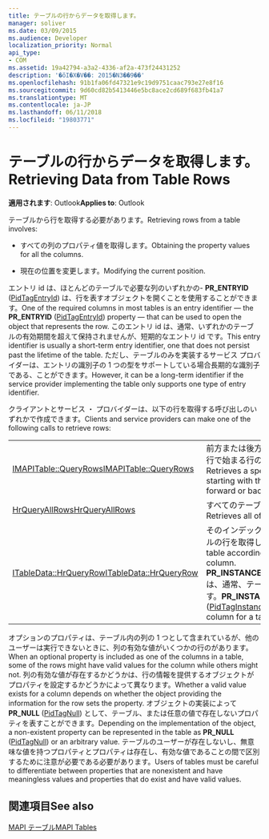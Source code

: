 ```yaml
---
title: テーブルの行からデータを取得します。
manager: soliver
ms.date: 03/09/2015
ms.audience: Developer
localization_priority: Normal
api_type:
- COM
ms.assetid: 19a42794-a3a2-4336-af2a-473f24431252
description: '�ŏI�X�V��: 2015�N3��9��'
ms.openlocfilehash: 91b1fa06fd47321e9c19d9751caac793e27e8f16
ms.sourcegitcommit: 9d60cd82b5413446e5bc8ace2cd689f683fb41a7
ms.translationtype: MT
ms.contentlocale: ja-JP
ms.lasthandoff: 06/11/2018
ms.locfileid: "19803771"
---
```

# <a name="retrieving-data-from-table-rows"></a><span data-ttu-id="3b808-103">テーブルの行からデータを取得します。</span><span class="sxs-lookup"><span data-stu-id="3b808-103">Retrieving Data from Table Rows</span></span>

  
  
<span data-ttu-id="3b808-104">**適用されます**: Outlook</span><span class="sxs-lookup"><span data-stu-id="3b808-104">**Applies to**: Outlook</span></span> 
  
<span data-ttu-id="3b808-105">テーブルから行を取得する必要があります。</span><span class="sxs-lookup"><span data-stu-id="3b808-105">Retrieving rows from a table involves:</span></span>
  
- <span data-ttu-id="3b808-106">すべての列のプロパティ値を取得します。</span><span class="sxs-lookup"><span data-stu-id="3b808-106">Obtaining the property values for all the columns.</span></span>
    
- <span data-ttu-id="3b808-107">現在の位置を変更します。</span><span class="sxs-lookup"><span data-stu-id="3b808-107">Modifying the current position.</span></span>
    
<span data-ttu-id="3b808-108">エントリ id は、ほとんどのテーブルで必要な列のいずれかの- **PR_ENTRYID** ([PidTagEntryId](pidtagentryid-canonical-property.md)) は、行を表すオブジェクトを開くことを使用することができます。</span><span class="sxs-lookup"><span data-stu-id="3b808-108">One of the required columns in most tables is an entry identifier — the **PR_ENTRYID** ([PidTagEntryId](pidtagentryid-canonical-property.md)) property — that can be used to open the object that represents the row.</span></span> <span data-ttu-id="3b808-109">このエントリ id は、通常、いずれかのテーブルの有効期間を超えて保持されませんが、短期的なエントリ id です。</span><span class="sxs-lookup"><span data-stu-id="3b808-109">This entry identifier is usually a short-term entry identifier, one that does not persist past the lifetime of the table.</span></span> <span data-ttu-id="3b808-110">ただし、テーブルのみを実装するサービス プロバイダーは、エントリの識別子の 1 つの型をサポートしている場合長期的な識別子である、ことができます。</span><span class="sxs-lookup"><span data-stu-id="3b808-110">However, it can be a long-term identifier if the service provider implementing the table only supports one type of entry identifier.</span></span>
  
<span data-ttu-id="3b808-111">クライアントとサービス ・ プロバイダーは、以下の行を取得する呼び出しのいずれかで作成できます。</span><span class="sxs-lookup"><span data-stu-id="3b808-111">Clients and service providers can make one of the following calls to retrieve rows:</span></span>
  
|||
|:-----|:-----|
|[<span data-ttu-id="3b808-112">IMAPITable::QueryRows</span><span class="sxs-lookup"><span data-stu-id="3b808-112">IMAPITable::QueryRows</span></span>](imapitable-queryrows.md) <br/> |<span data-ttu-id="3b808-113">前方または後方のいずれかの方向の現在の行で始まる行の指定した数を取得します。</span><span class="sxs-lookup"><span data-stu-id="3b808-113">Retrieves a specified number of rows starting with the current row in either a forward or backward direction.</span></span>  <br/> |
|[<span data-ttu-id="3b808-114">HrQueryAllRows</span><span class="sxs-lookup"><span data-stu-id="3b808-114">HrQueryAllRows</span></span>](hrqueryallrows.md) <br/> |<span data-ttu-id="3b808-115">すべてのテーブルの行を取得します。</span><span class="sxs-lookup"><span data-stu-id="3b808-115">Retrieves all of the rows in a table.</span></span>  <br/> |
|[<span data-ttu-id="3b808-116">ITableData::HrQueryRow</span><span class="sxs-lookup"><span data-stu-id="3b808-116">ITableData::HrQueryRow</span></span>](itabledata-hrqueryrow.md) <br/> |<span data-ttu-id="3b808-117">そのインデックス列の値に基づいてテーブルの行を取得します。</span><span class="sxs-lookup"><span data-stu-id="3b808-117">Retrieves a row in a table according to the value of its index column.</span></span> <span data-ttu-id="3b808-118">**PR_INSTANCE_KEY**([PidTagInstanceKey](pidtaginstancekey-canonical-property.md)) は、通常、テーブルのインデックスの列です。</span><span class="sxs-lookup"><span data-stu-id="3b808-118">**PR_INSTANCE_KEY** ([PidTagInstanceKey](pidtaginstancekey-canonical-property.md)) is usually the index column for a table.</span></span>  <br/> |
   
<span data-ttu-id="3b808-119">オプションのプロパティは、テーブル内の列の 1 つとして含まれているが、他のユーザーは実行できないときに、列の有効な値がいくつかの行のがあります。</span><span class="sxs-lookup"><span data-stu-id="3b808-119">When an optional property is included as one of the columns in a table, some of the rows might have valid values for the column while others might not.</span></span> <span data-ttu-id="3b808-120">列の有効な値が存在するかどうかは、行の情報を提供するオブジェクトがプロパティを設定するかどうかによって異なります。</span><span class="sxs-lookup"><span data-stu-id="3b808-120">Whether a valid value exists for a column depends on whether the object providing the information for the row sets the property.</span></span> <span data-ttu-id="3b808-121">オブジェクトの実装によって**PR_NULL** ([PidTagNull](pidtagnull-canonical-property.md)) として、テーブル、または任意の値で存在しないプロパティを表すことができます。</span><span class="sxs-lookup"><span data-stu-id="3b808-121">Depending on the implementation of the object, a non-existent property can be represented in the table as **PR_NULL** ([PidTagNull](pidtagnull-canonical-property.md)) or an arbitrary value.</span></span> <span data-ttu-id="3b808-122">テーブルのユーザーが存在しないし、無意味な値を持つプロパティとプロパティは存在し、有効な値であることの間で区別するために注意が必要である必要があります。</span><span class="sxs-lookup"><span data-stu-id="3b808-122">Users of tables must be careful to differentiate between properties that are nonexistent and have meaningless values and properties that do exist and have valid values.</span></span> 
  
## <a name="see-also"></a><span data-ttu-id="3b808-123">関連項目</span><span class="sxs-lookup"><span data-stu-id="3b808-123">See also</span></span>



[<span data-ttu-id="3b808-124">MAPI テーブル</span><span class="sxs-lookup"><span data-stu-id="3b808-124">MAPI Tables</span></span>](mapi-tables.md)


